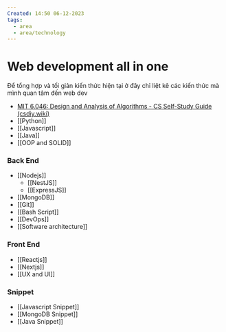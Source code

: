 ```yaml
---
Created: 14:50 06-12-2023
tags:
  - area
  - area/technology
---
```


# Web development all in one
Để tổng hợp và tối giản kiến thức hiện tại ở đây chỉ liệt kê các kiến thức mà mình quan tâm đến web dev

- [MIT 6.046: Design and Analysis of Algorithms - CS Self-Study Guide (csdiy.wiki)](https://csdiy.wiki/%E6%95%B0%E6%8D%AE%E7%BB%93%E6%9E%84%E4%B8%8E%E7%AE%97%E6%B3%95/6.046/#_1)
- [[Python]]
- [[Javascript]]
- [[Java]]
- [[OOP and SOLID]]
### Back End
- [[Nodejs]]
	- [[NestJS]]
	- [[ExpressJS]]
- [[MongoDB]]
- [[Git]]
- [[Bash Script]]
- [[DevOps]]
- [[Software architecture]]

### Front End
- [[Reactjs]]
- [[Nextjs]]
- [[UX and UI]]
### Snippet 
- [[Javascript Snippet]]
- [[MongoDB Snippet]]
- [[Java Snippet]]





